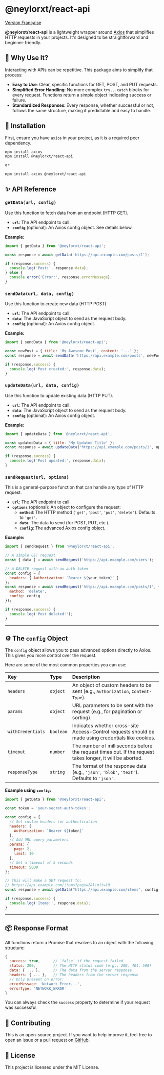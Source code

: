 # @neylorxt/react-api

[Version Française](README.fr.md)

**@neylorxt/react-api** is a lightweight wrapper around [Axios](https://axios-http.com/) that simplifies HTTP requests in your projects. It's designed to be straightforward and beginner-friendly.

## 🤔 Why Use It?

Interacting with APIs can be repetitive. This package aims to simplify that process:

-   **Easy to Use**: Clear, specific functions for GET, POST, and PUT requests.
-   **Simplified Error Handling**: No more complex `try...catch` blocks for every request. Functions return a simple object indicating success or failure.
-   **Standardized Responses**: Every response, whether successful or not, follows the same structure, making it predictable and easy to handle.

## 🚀 Installation

First, ensure you have `axios` in your project, as it is a required peer dependency.

```bash
npm install axios
npm install @neylorxt/react-api

or

npm install axios @neylorxt/react-api
```

## ✨ API Reference

### `getData(url, config)`

Use this function to fetch data from an endpoint (HTTP GET).

-   **`url`**: The API endpoint to call.
-   **`config`** (optional): An Axios config object. See details below.

**Example:**

```javascript
import { getData } from '@neylorxt/react-api';

const response = await getData('https://api.example.com/posts/1');

if (response.success) {
  console.log('Post:', response.data);
} else {
  console.error('Error:', response.errorMessage);
}
```

### `sendData(url, data, config)`

Use this function to create new data (HTTP POST).

-   **`url`**: The API endpoint to call.
-   **`data`**: The JavaScript object to send as the request body.
-   **`config`** (optional): An Axios config object.

**Example:**

```javascript
import { sendData } from '@neylorxt/react-api';

const newPost = { title: 'My Awesome Post', content: '...' };
const response = await sendData('https://api.example.com/posts', newPost);

if (response.success) {
  console.log('Post created:', response.data);
}
```

### `updateData(url, data, config)`

Use this function to update existing data (HTTP PUT).

-   **`url`**: The API endpoint to call.
-   **`data`**: The JavaScript object to send as the request body.
-   **`config`** (optional): An Axios config object.

**Example:**

```javascript
import { updateData } from '@neylorxt/react-api';

const updatedData = { title: 'My Updated Title' };
const response = await updateData('https://api.example.com/posts/1', updatedData);

if (response.success) {
  console.log('Post updated:', response.data);
}
```

### `sendRequest(url, options)`

This is a general-purpose function that can handle any type of HTTP request.

-   **`url`**: The API endpoint to call.
-   **`options`** (optional): An object to configure the request:
    -   **`method`**: The HTTP method (`'get'`, `'post'`, `'put'`, `'delete'`). Defaults to `'get'`.
    -   **`data`**: The data to send (for POST, PUT, etc.).
    -   **`config`**: The advanced Axios config object.

**Example:**

```javascript
import { sendRequest } from '@neylorxt/react-api';

// A simple GET request
const { data } = await sendRequest('https://api.example.com/users');

// A DELETE request with an auth token
const config = {
  headers: { Authorization: `Bearer ${your_token}` }
};
const response = await sendRequest('https://api.example.com/posts/1', {
  method: 'delete',
  config: config
});

if (response.success) {
  console.log('Post deleted!');
}
```

---

## ⚙️ The `config` Object

The `config` object allows you to pass advanced options directly to Axios. This gives you more control over the request.

Here are some of the most common properties you can use:

| Key               | Type      | Description                                                                                                 |
| :---------------- | :-------- | :---------------------------------------------------------------------------------------------------------- |
| `headers`         | `object`  | An object of custom headers to be sent (e.g., `Authorization`, `Content-Type`).                             |
| `params`          | `object`  | URL parameters to be sent with the request (e.g., for pagination or sorting).                               |
| `withCredentials` | `boolean` | Indicates whether cross-site Access-Control requests should be made using credentials like cookies.         |
| `timeout`         | `number`  | The number of milliseconds before the request times out. If the request takes longer, it will be aborted. |
| `responseType`    | `string`  | The format of the response data (e.g., `'json'`, `'blob'`, `'text'`). Defaults to `'json'`.                  |

**Example using `config`:**

```javascript
import { getData } from '@neylorxt/react-api';

const token = 'your-secret-auth-token';

const config = {
  // Set custom headers for authentication
  headers: {
    Authorization: `Bearer ${token}`
  },
  // Add URL query parameters
  params: {
    page: 2,
    limit: 10
  },
  // Set a timeout of 5 seconds
  timeout: 5000
};

// This will make a GET request to:
// https://api.example.com/items?page=2&limit=10
const response = await getData("https://api.example.com/items", config);

if (response.success) {
  console.log('Items:', response.data);
}
```

---

## 📦 Response Format

All functions return a Promise that resolves to an object with the following structure:

```javascript
{
  success: true,      // `false` if the request failed
  status: 200,        // The HTTP status code (e.g., 200, 404, 500)
  data: { ... },      // The data from the server response
  headers: { ... },   // The headers from the server response
  // Only present on error:
  errorMessage: 'Network Error...',
  errorType: 'NETWORK_ERROR'
}
```

You can always check the `success` property to determine if your request was successful.

## 🤝 Contributing

This is an open-source project. If you want to help improve it, feel free to open an issue or a pull request on [GitHub](https://github.com/neylorxt/react-api).

## 📜 License

This project is licensed under the MIT License.